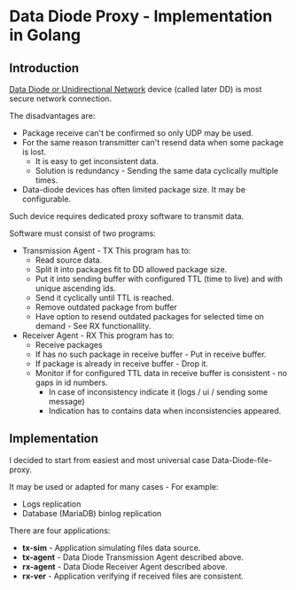 # Data Diode Proxy - Implementation in Golang

## Introduction

[Data Diode or Unidirectional Network](https://en.wikipedia.org/wiki/Unidirectional_network) device (called later DD) is most secure network connection.

The disadvantages are:

* Package receive can't be confirmed so only UDP may be used.
* For the same reason transmitter can't resend data when some package is lost.
  * It is easy to get inconsistent data.
  * Solution is redundancy - Sending the same data cyclically multiple times.
* Data-diode devices has often limited package size. It may be configurable.

Such device requires dedicated proxy software to transmit data.

Software must consist of two programs:

* Transmission Agent - TX
  This program has to:
  * Read source data.
  * Split it into packages fit to DD allowed package size.
  * Put it into sending buffer with configured TTL (time to live) and with unique ascending ids.
  * Send it cyclically until TTL is reached.
  * Remove outdated package from buffer
  * Have option to resend outdated packages for selected time on demand - See RX functionallity.
* Receiver Agent - RX
  This program has to:
  * Receive packages
  * If has no such package in receive buffer - Put in receive buffer.
  * If package is already in receive buffer - Drop it.
  * Monitor if for configured TTL data in receive buffer is consistent - no gaps in id numbers.
    * In case of inconsistency indicate it (logs / ui / sending some message)
    * Indication has to contains data when inconsistencies appeared.

## Implementation

I decided to start from easiest and most universal case Data-Diode-file-proxy.

It may be used or adapted for many cases - For example:

* Logs replication
* Database (MariaDB) binlog replication

There are four applications:

* **tx-sim** - Application simulating files data source.
* **tx-agent** - Data Diode Transmission Agent described above.
* **rx-agent** - Data Diode Receiver Agent described above.
* **rx-ver** - Application verifying if received files are consistent.

